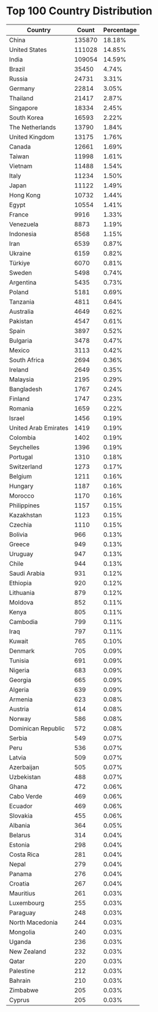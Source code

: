 # Top 100 Country Distribution
| Country | Count | Percentage |
|----|----|----|
| China | 135870 | 18.18% |
| United States | 111028 | 14.85% |
| India | 109054 | 14.59% |
| Brazil | 35450 | 4.74% |
| Russia | 24731 | 3.31% |
| Germany | 22814 | 3.05% |
| Thailand | 21417 | 2.87% |
| Singapore | 18334 | 2.45% |
| South Korea | 16593 | 2.22% |
| The Netherlands | 13790 | 1.84% |
| United Kingdom | 13175 | 1.76% |
| Canada | 12661 | 1.69% |
| Taiwan | 11998 | 1.61% |
| Vietnam | 11488 | 1.54% |
| Italy | 11234 | 1.50% |
| Japan | 11122 | 1.49% |
| Hong Kong | 10732 | 1.44% |
| Egypt | 10554 | 1.41% |
| France | 9916 | 1.33% |
| Venezuela | 8873 | 1.19% |
| Indonesia | 8568 | 1.15% |
| Iran | 6539 | 0.87% |
| Ukraine | 6159 | 0.82% |
| Türkiye | 6070 | 0.81% |
| Sweden | 5498 | 0.74% |
| Argentina | 5435 | 0.73% |
| Poland | 5181 | 0.69% |
| Tanzania | 4811 | 0.64% |
| Australia | 4649 | 0.62% |
| Pakistan | 4547 | 0.61% |
| Spain | 3897 | 0.52% |
| Bulgaria | 3478 | 0.47% |
| Mexico | 3113 | 0.42% |
| South Africa | 2694 | 0.36% |
| Ireland | 2649 | 0.35% |
| Malaysia | 2195 | 0.29% |
| Bangladesh | 1767 | 0.24% |
| Finland | 1747 | 0.23% |
| Romania | 1659 | 0.22% |
| Israel | 1456 | 0.19% |
| United Arab Emirates | 1419 | 0.19% |
| Colombia | 1402 | 0.19% |
| Seychelles | 1396 | 0.19% |
| Portugal | 1310 | 0.18% |
| Switzerland | 1273 | 0.17% |
| Belgium | 1211 | 0.16% |
| Hungary | 1187 | 0.16% |
| Morocco | 1170 | 0.16% |
| Philippines | 1157 | 0.15% |
| Kazakhstan | 1123 | 0.15% |
| Czechia | 1110 | 0.15% |
| Bolivia | 966 | 0.13% |
| Greece | 949 | 0.13% |
| Uruguay | 947 | 0.13% |
| Chile | 944 | 0.13% |
| Saudi Arabia | 931 | 0.12% |
| Ethiopia | 920 | 0.12% |
| Lithuania | 879 | 0.12% |
| Moldova | 852 | 0.11% |
| Kenya | 805 | 0.11% |
| Cambodia | 799 | 0.11% |
| Iraq | 797 | 0.11% |
| Kuwait | 765 | 0.10% |
| Denmark | 705 | 0.09% |
| Tunisia | 691 | 0.09% |
| Nigeria | 683 | 0.09% |
| Georgia | 665 | 0.09% |
| Algeria | 639 | 0.09% |
| Armenia | 623 | 0.08% |
| Austria | 614 | 0.08% |
| Norway | 586 | 0.08% |
| Dominican Republic | 572 | 0.08% |
| Serbia | 549 | 0.07% |
| Peru | 536 | 0.07% |
| Latvia | 509 | 0.07% |
| Azerbaijan | 505 | 0.07% |
| Uzbekistan | 488 | 0.07% |
| Ghana | 472 | 0.06% |
| Cabo Verde | 469 | 0.06% |
| Ecuador | 469 | 0.06% |
| Slovakia | 455 | 0.06% |
| Albania | 364 | 0.05% |
| Belarus | 314 | 0.04% |
| Estonia | 298 | 0.04% |
| Costa Rica | 281 | 0.04% |
| Nepal | 279 | 0.04% |
| Panama | 276 | 0.04% |
| Croatia | 267 | 0.04% |
| Mauritius | 261 | 0.03% |
| Luxembourg | 255 | 0.03% |
| Paraguay | 248 | 0.03% |
| North Macedonia | 244 | 0.03% |
| Mongolia | 240 | 0.03% |
| Uganda | 236 | 0.03% |
| New Zealand | 232 | 0.03% |
| Qatar | 220 | 0.03% |
| Palestine | 212 | 0.03% |
| Bahrain | 210 | 0.03% |
| Zimbabwe | 205 | 0.03% |
| Cyprus | 205 | 0.03% |
